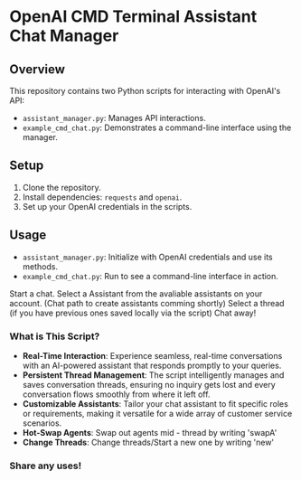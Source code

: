 # OpenAI CMD Terminal Assistant Chat Manager

## Overview
This repository contains two Python scripts for interacting with OpenAI's API:
- `assistant_manager.py`: Manages API interactions.
- `example_cmd_chat.py`: Demonstrates a command-line interface using the manager.

## Setup
1. Clone the repository.
2. Install dependencies: `requests` and `openai`.
3. Set up your OpenAI credentials in the scripts.

## Usage
- `assistant_manager.py`: Initialize with OpenAI credentials and use its methods.
- `example_cmd_chat.py`: Run to see a command-line interface in action.

Start a chat. Select a Assistant from the avaliable assistants on your account. (Chat path to create assistants comming shortly)
Select a thread (if you have previous ones saved locally via the script)
Chat away!

### What is This Script?
- **Real-Time Interaction**: Experience seamless, real-time conversations with an AI-powered assistant that responds promptly to your queries.
- **Persistent Thread Management**: The script intelligently manages and saves conversation threads, ensuring no inquiry gets lost and every conversation flows smoothly from where it left off.
- **Customizable Assistants**: Tailor your chat assistant to fit specific roles or requirements, making it versatile for a wide array of customer service scenarios.
- **Hot-Swap Agents**: Swap out agents mid - thread by writing 'swapA'
- **Change Threads**: Change threads/Start a new one by writing 'new'

### Share any uses!
